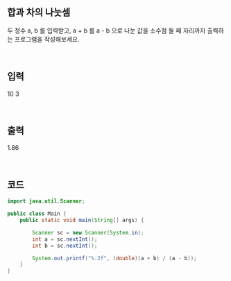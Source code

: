 ## 합과 차의 나눗셈

두 정수 a, b 를 입력받고, a + b 를 a - b 으로 나눈 값을 소수점 둘 째 자리까지 출력하는 프로그램을 작성해보세요.

<br/>

## 입력

10 3

<br/>

## 출력

1.86

<br/>

## 코드

```java
import java.util.Scanner;

public class Main {
    public static void main(String[] args) {

        Scanner sc = new Scanner(System.in);
        int a = sc.nextInt();
        int b = sc.nextInt();

        System.out.printf("%.2f", (double)(a + b) / (a - b));
    }
}
```